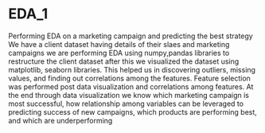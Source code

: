 # EDA_1
Performing EDA on a marketing campaign and predicting the best strategy
We have a client dataset having details of their slaes and marketing campaigns
we are performing EDA using numpy,pandas libraries to restructure the client dataset
after this 	we visualized the dataset using matplotlib, seaborn libraries. This helped us in discovering outliers, missing values, and finding out correlations among the features.
Feature selection was performed post data visualization and correlations among features.
At the end through data visualization we know which marketing campaign is most successful, how relationship among variables can be leveraged to predicting success of new campaigns, which products are performing best, and which are underperforming
